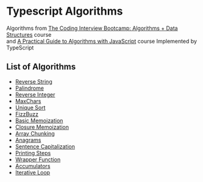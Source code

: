 # Typescript Algorithms

Algorithms from [The Coding Interview Bootcamp: Algorithms + Data Structures](https://www.udemy.com/coding-interview-bootcamp-algorithms-and-data-structure/) course  
and [A Practical Guide to Algorithms with JavaScript](https://frontendmasters.com/courses/practical-algorithms/) course
Implemented by TypeScript

## List of Algorithms

- [Reverse String](https://github.com/devlorz/typescript-algorithm/blob/master/src/reversestring.ts)
- [Palindrome](https://github.com/devlorz/typescript-algorithm/blob/master/src/palindrome.ts)
- [Reverse Integer](https://github.com/devlorz/typescript-algorithm/blob/master/src/reverseint.ts)
- [MaxChars](https://github.com/devlorz/typescript-algorithm/blob/master/src/maxchar.ts)
- [Unique Sort](https://github.com/devlorz/typescript-algorithm/blob/master/src/uniqsort.ts)
- [FizzBuzz](https://github.com/devlorz/typescript-algorithm/blob/master/src/fizzbuzz.ts)
- [Basic Memoization](https://github.com/devlorz/typescript-algorithm/blob/master/src/basic-memoization.ts)
- [Closure Memoization](https://github.com/devlorz/typescript-algorithm/blob/master/src/closure-memoization.ts)
- [Array Chunking](https://github.com/devlorz/typescript-algorithm/blob/master/src/chunk.ts)
- [Anagrams](https://github.com/devlorz/typescript-algorithm/blob/master/src/anagrams.ts)
- [Sentence Capitalization](https://github.com/devlorz/typescript-algorithm/blob/master/src/capitalize.ts)
- [Printing Steps](https://github.com/devlorz/typescript-algorithm/blob/master/src/steps.ts)
- [Wrapper Function](https://github.com/devlorz/typescript-algorithm/blob/master/src/wrapper-function.ts)
- [Accumulators](https://github.com/devlorz/typescript-algorithm/blob/master/src/accumulators.ts)
- [Iterative Loop](https://github.com/devlorz/typescript-algorithm/blob/master/src/iterative-loop.ts)
